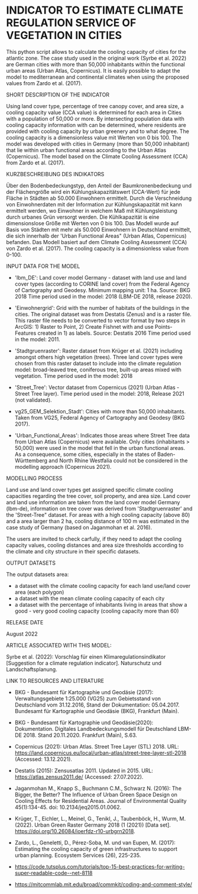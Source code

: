 
# INDICATOR TO ESTIMATE CLIMATE REGULATION SERVICE OF VEGETATION IN CITIES 

This python script allows to calculate the cooling capacity of cities for the atlantic zone. The case study used in the original work (Syrbe et al. 2022) are German cities with more than 50,000 inhabitants within the functional urban areas (Urban Atlas, Copernicus). It is easily possible to adapt the model to mediterranean and continental climates when using the proposed values from Zardo et al. (2017). 

SHORT DESCRIPTION OF THE INDICATOR

Using land cover type, percentage of tree canopy cover, and area size, a cooling capacity value (CCA value) is determined for each area in 
Cities with a population of 50,000 or more. By intersecting population data with cooling capacity information with can be determined, 
where residents are provided with cooling capacity by urban greenery and to what degree. The cooling capacity is a dimensionless value mit Werten von 0 bis 100.
The model was developed with cities in Germany (more than 50,000 inhabitant) that lie within urban functional areas according to the Urban Atlas (Copernicus).
The model based on the Climate Cooling Assessment (CCA) from Zardo et al. (2017). 

KURZBESCHREIBUNG DES INDIKATORS

Über den Bodenbedeckungstyp, den Anteil der Baumkronenbedeckung und der Flächengröße wird ein Kühlungskapazitätswert (CCA-Wert) für jede Fläche in 
Städten ab 50.000 Einwohnern ermittelt. Durch die Verschneidung von Einwohnerdaten mit der Information zur Kühlungskapazität mit kann ermittelt werden, 
wo Einwohner in welchem Maß mit Kühlungsleistung durch urbanes Grün versorgt werden. Die Kühlkapazität is eine dimensionslose Größe mit Werten von 0 bis 100.
Das Modell wurde auf Basis von Städten mit mehr als 50.000 Einwohnern in Deutschland ermittelt, die sich innerhalb der 'Urban Functional Areas" (Urban Atlas, Copernicus) befanden. 
Das Modell basiert auf dem Climate Cooling Assessment (CCA) von Zardo et al. (2017). The cooling capacity is a dimensionless value from 0-100.

INPUT DATA FOR THE MODEL

* 'lbm_DE': Land cover model Germany - dataset with land use and land cover types (according to CORINE land cover) from the Federal Agency of Cartography and Geodesy. Minimum mapping unit: 1 ha. Source: BKG 2018
Time period used in the model: 2018 (LBM-DE 2018, release 2020).

* 'Einwohnergrid': Grid with the number of habitats of the buildings in the cities. The original dataset was from Destatis (Zenus) and is a raster file. 
This raster file needs to be converted to vector format by two steps in ArcGIS: 1) Raster to Point, 2) Create Fishnet with and use Points-Features created in 1) as labels. Source: Destatis 2016
Time period used in the model: 2011. 

* 'Stadtgruenraster': Raster dataset from Krüger et al. (2021) including amongst others high vegetation (trees). Three land cover types were chosen from this raster dataset to include into the climate regulation model: broad-leaved tree, coniferous tree, built-up areas mixed with vegetation. Time period used in the model: 2018

* 'Street_Tree': Vector dataset from Copernicus (2021) (Urban Atlas - Street Tree layer). Time period used in the model: 2018, Release 2021 (not validated).

* vg25_GEM_Selektion_Stadt': Cities with more than 50,000 inhabitants. Taken from VG25, Federal Agency of Cartography and Geodesy (BKG 2017).

* 'Urban_Functional_Areas': Indicates those areas where Street Tree data from Urban Atlas (Copernicus) were available. Only cities (inhabitants > 50,000) were used in the model that fell in the urban functional areas. As a consequence, some cities, especially in the states of Baden-Württemberg and North Rhine Westfalia could not be considered in the modelling approach (Copernicus 2021).

MODELLING PROCESS

Land use and land cover types get assigned specific climate cooling capacities regarding the tree cover, soil property, and area size. 
Land cover and land use information are taken from the land cover model Germany (lbm-de), information on tree cover was derived from 'Stadtgruenraster' and the 'Street-Tree" dataset. For areas with a high cooling capacity (above 80) and a area larger than 2 ha, cooling distance of 100 m was estimated in the case study of Germany (based on Jaganmohan et al. 2016). 

The users are invited to check carfully, if they need to adapt the cooling capacity values, cooling distances and area size thresholds according to the climate and city structure in their specific datasets. 

OUTPUT DATASETS

The output datasets area: 
* a dataset with the climate cooling capacity for each land use/land cover area (each polygon)
* a dataset with the mean climate cooling capacity of each city
* a dataset with the percentage of inhabitants living in areas that show a good - very good cooling capacity (cooling capacity more than 60)

RELEASE DATE

August 2022

ARTICLE ASSOCIATED WITH THIS MODEL:

Syrbe et al. (2022): Vorschlag für einen Klimaregulationsindikator [Suggestion for a climate regulation indicator]. Naturschutz und Landschaftsplanung.

LINK TO RESOURCES AND LITERATURE

* BKG - Bundesamt für Kartographie und Geodäsie (2017): Verwaltungsgebiete 1:25.000 (VG25) zum Gebietsstand von Deutschland vom 31.12.2016, Stand der Dokumentation: 05.04.2017. Bundesamt für Kartographie und Geodäsie (BKG), Frankfurt (Main).  

* BKG - Bundesamt für Kartographie und Geodäsie(2020):  Dokumentation. Digitales Landbedeckungsmodell für Deutschland LBM-DE 2018. Stand 20.11.2020. 
Frankfurt (Main), S.63. 

* Copernicus (2021): Urban Atlas. Street Tree Layer (STL) 2018. URL: https://land.copernicus.eu/local/urban-atlas/street-tree-layer-stl-2018 
(Accessed: 13.12.2021). 

* Destatis (2015): Zensusatlas 2011. Updated in 2015. URL: https://atlas.zensus2011.de/ (Accessed: 27.07.2022). 

* Jaganmohan M., Knapp S., Buchmann C.M., Schwarz N. (2016): The Bigger, the Better? The Influence of Urban Green Space Design on Cooling Effects for Residential Areas. Journal of Environmental Quality 45(1):134-45. doi: 10.2134/jeq2015.01.0062.

* Krüger, T., Eichler, L., Meinel, G., Tenikl, J., Taubenböck, H., Wurm, M. (2022). Urban Green Raster Germany 2018 (1 (2021)) [Data set]. 
https://doi.org/10.26084/ioerfdz-r10-urbgrn2018. 

* Zardo, L., Geneletti, D., Pérez-Soba, M. und van Eupen, M. (2017): Estimating the cooling capacity of green infrastructures to support urban planning. Ecosystem Services (26), 225-235.

* https://code.tutsplus.com/tutorials/top-15-best-practices-for-writing-super-readable-code--net-8118
* https://mitcommlab.mit.edu/broad/commkit/coding-and-comment-style/

